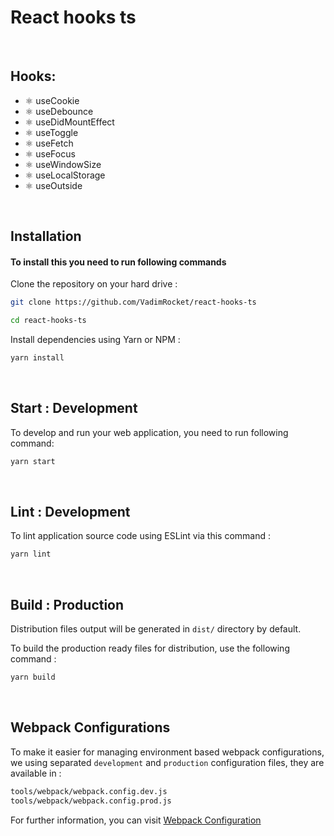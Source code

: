 # React hooks ts

<br/>

## Hooks:

- ⚛️  useCookie
- ⚛️  useDebounce
- ⚛️  useDidMountEffect
- ⚛️  useToggle
- ⚛️  useFetch
- ⚛️  useFocus
- ⚛️  useWindowSize
- ⚛️  useLocalStorage
- ⚛️  useOutside

<br />

## Installation

#### To install this you need to run following commands

Clone the repository on your hard drive :

```bash
git clone https://github.com/VadimRocket/react-hooks-ts

cd react-hooks-ts
```

Install dependencies using Yarn or NPM :

```bash
yarn install
```

<br />

## Start : Development

To develop and run your web application, you need to run following command:

```bash
yarn start
```

<br />

## Lint : Development

To lint application source code using ESLint via this command :

```bash
yarn lint
```

<br />

## Build : Production

Distribution files output will be generated in `dist/` directory by default.

To build the production ready files for distribution, use the following command :

```bash
yarn build
```

<br />

## Webpack Configurations

To make it easier for managing environment based webpack configurations, we using separated `development` and `production` configuration files, they are available in :

```bash
tools/webpack/webpack.config.dev.js
tools/webpack/webpack.config.prod.js
```

For further information, you can visit [Webpack Configuration](https://webpack.js.org/configuration/)
